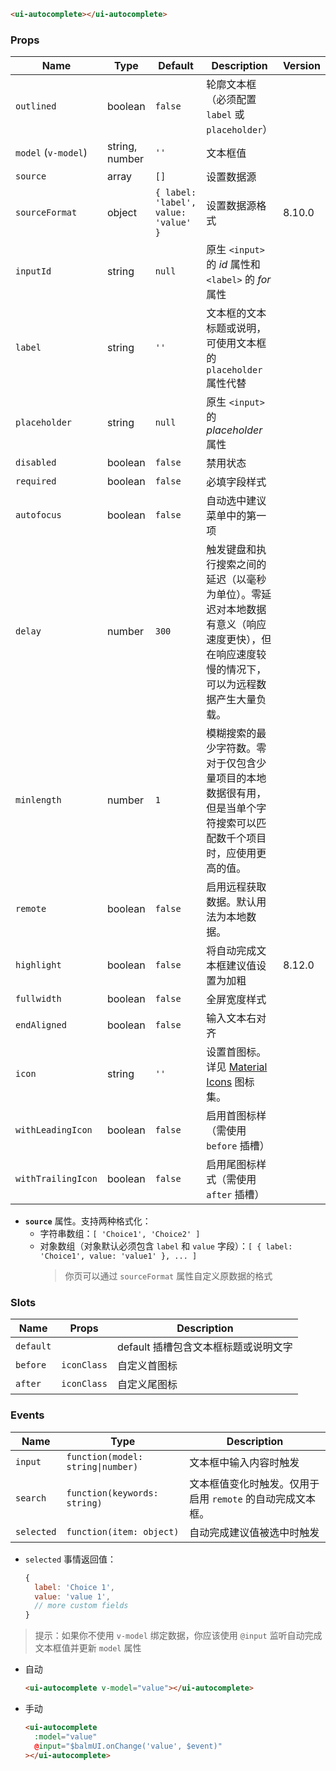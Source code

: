 ```html
<ui-autocomplete></ui-autocomplete>
```

### Props

| Name                | Type           | Default                              | Description                                                                                                                                  | Version |
| ------------------- | -------------- | ------------------------------------ | -------------------------------------------------------------------------------------------------------------------------------------------- | ------- |
| `outlined`          | boolean        | `false`                              | 轮廓文本框（必须配置 `label` 或 `placeholder`）                                                                                              |         |
| `model` (`v-model`) | string, number | `''`                                 | 文本框值                                                                                                                                     |         |
| `source`            | array          | `[]`                                 | 设置数据源                                                                                                                                   |         |
| `sourceFormat`      | object         | `{ label: 'label', value: 'value' }` | 设置数据源格式                                                                                                                               | 8.10.0  |
| `inputId`           | string         | `null`                               | 原生 `<input>` 的 _id_ 属性和 `<label>` 的 _for_ 属性                                                                                        |         |
| `label`             | string         | `''`                                 | 文本框的文本标题或说明，可使用文本框的 `placeholder` 属性代替                                                                                |         |
| `placeholder`       | string         | `null`                               | 原生 `<input>` 的 _placeholder_ 属性                                                                                                         |         |
| `disabled`          | boolean        | `false`                              | 禁用状态                                                                                                                                     |         |
| `required`          | boolean        | `false`                              | 必填字段样式                                                                                                                                 |         |
| `autofocus`         | boolean        | `false`                              | 自动选中建议菜单中的第一项                                                                                                                   |         |
| `delay`             | number         | `300`                                | 触发键盘和执行搜索之间的延迟（以毫秒为单位）。零延迟对本地数据有意义（响应速度更快），但在响应速度较慢的情况下，可以为远程数据产生大量负载。 |         |
| `minlength`         | number         | `1`                                  | 模糊搜索的最少字符数。零对于仅包含少量项目的本地数据很有用，但是当单个字符搜索可以匹配数千个项目时，应使用更高的值。                         |         |
| `remote`            | boolean        | `false`                              | 启用远程获取数据。默认用法为本地数据。                                                                                                       |         |
| `highlight`         | boolean        | `false`                              | 将自动完成文本框建议值设置为加粗                                                                                                             | 8.12.0  |
| `fullwidth`         | boolean        | `false`                              | 全屏宽度样式                                                                                                                                 |         |
| `endAligned`        | boolean        | `false`                              | 输入文本右对齐                                                                                                                               |         |
| `icon`              | string         | `''`                                 | 设置首图标。详见 [Material Icons](/#/icons) 图标集。                                                                                         |         |
| `withLeadingIcon`   | boolean        | `false`                              | 启用首图标样（需使用 `before` 插槽）                                                                                                         |         |
| `withTrailingIcon`  | boolean        | `false`                              | 启用尾图标样式（需使用 `after` 插槽）                                                                                                        |         |

- **`source`** 属性。支持两种格式化：
  - 字符串数组：`[ 'Choice1', 'Choice2' ]`
  - 对象数组（对象默认必须包含 `label` 和 `value` 字段）：`[ { label: 'Choice1', value: 'value1' }, ... ]`
    > 你页可以通过 `sourceFormat` 属性自定义原数据的格式

### Slots

| Name      | Props       | Description                          |
| --------- | ----------- | ------------------------------------ |
| `default` |             | default 插槽包含文本框标题或说明文字 |
| `before`  | `iconClass` | 自定义首图标                         |
| `after`   | `iconClass` | 自定义尾图标                         |

### Events

| Name       | Type                              | Description                                                |
| ---------- | --------------------------------- | ---------------------------------------------------------- |
| `input`    | `function(model: string\|number)` | 文本框中输入内容时触发                                     |
| `search`   | `function(keywords: string)`      | 文本框值变化时触发。仅用于启用 `remote` 的自动完成文本框。 |
| `selected` | `function(item: object)`          | 自动完成建议值被选中时触发                                 |

- `selected` 事情返回值：

  ```js
  {
    label: 'Choice 1',
    value: 'value 1',
    // more custom fields
  }
  ```

> 提示：如果你不使用 `v-model` 绑定数据，你应该使用 `@input` 监听自动完成文本框值并更新 `model` 属性

- 自动

  ```html
  <ui-autocomplete v-model="value"></ui-autocomplete>
  ```

- 手动

  ```html
  <ui-autocomplete
    :model="value"
    @input="$balmUI.onChange('value', $event)"
  ></ui-autocomplete>
  ```
